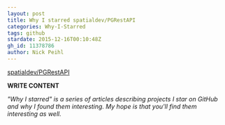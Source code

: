 ```yaml
---
layout: post
title: Why I starred spatialdev/PGRestAPI
categories: Why-I-Starred
tags: github
stardate: 2015-12-16T00:10:48Z
gh_id: 11378786
author: Nick Peihl
---
```


[spatialdev/PGRestAPI](star.repo.html_url)

**WRITE CONTENT**

*"Why I starred" is a series of articles describing projects I star on GitHub and why I found them interesting. My hope is that you'll find them interesting as well.*

